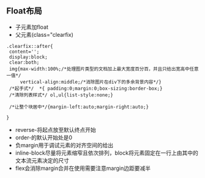 ## Float布局
* 子元素加float
* 父元素(class="clearfix)
```(css)
.clearfix::after{
 content='';
 display:block;
 clear:both;
 img{max-width:100%;/*处理图片类型的文档加上最大宽度百分百，并且只给出宽高中任意一值*/
     vertical-align:middle;/*消除图片在div下的多余背景内容*/}
 /*起手式*/  *{ padding:0;margin:0;box-sizing:border-box;}
 /*清除列表样式*/ ol,ul{list-style:none;}
 
 /*让整个块居中*/{margin-left:auto;margin-right:auto;}
 
}
```
* reverse-将起点放至默认终点开始
* order-的默认开始处是0
* 负margin用于调试元素的对齐空间的给出
* inline-block尽量将元素缩窄且依次排列，block将元素固定在一行上由其中的文本流元素决定的尺寸
* flex会消除margin合并在使用需要注意margin边距要减半

